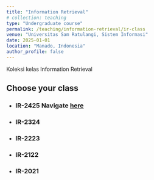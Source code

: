 ```yaml
---
title: "Information Retrieval"
# collection: teaching
type: "Undergraduate course"
permalink: /teaching/information-retrieval/ir-class
venue: "Universitas Sam Ratulangi, Sistem Informasi"
date: 2025-01-01
location: "Manado, Indonesia"
author_profile: false
---
```


Koleksi kelas Information Retrieval

## Choose your class

- ### IR-2425 Navigate [here](2425-class/00-ir-intro)
- ### IR-2324
- ### IR-2223
- ### IR-2122
- ### IR-2021
